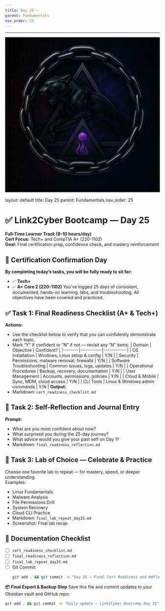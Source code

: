 ```yaml
---
title: Day 25 –
parent: Fundamentals
nav_order: 25
---
```

---
![Panther Icon](/assets/icons/icon-cyber-panther.png)

layout: default
title: Day 25
parent: Fundamentals
nav_order: 25

# ✅ Link2Cyber Bootcamp — Day 25
**Full-Time Learner Track (8–10 hours/day)**  
**Cert Focus:** Tech+ and CompTIA A+ (220-1102)  
**Goal:** Final certification prep, confidence check, and mastery reinforcement
## 🎯 Certification Confirmation Day
**By completing today’s tasks, you will be fully ready to sit for:**
- ✅ **Tech+**  
- ✅ **A+ Core 2 (220-1102)**
You’ve logged 25 days of consistent, documented, hands-on learning, labs, and troubleshooting. All objectives have been covered and practiced.
## ✅ Task 1: Final Readiness Checklist (A+ & Tech+)
**Actions:**  
- Use the checklist below to verify that you can confidently demonstrate each topic.  
- Mark “Y” if confident or “N” if not — revisit any “N” items.
| Domain | Objective | Confident? |
|--------|-----------|------------|
| OS Installation | Windows, Linux setup & config | Y/N |
| Security | Permissions, malware removal, firewalls | Y/N |
| Software Troubleshooting | Common issues, logs, updates | Y/N |
| Operational Procedures | Backup, recovery, documentation | Y/N |
| User Management | Accounts, permissions, policies | Y/N |
| Cloud & Mobile | Sync, MDM, cloud access | Y/N |
| CLI Tools | Linux & Windows admin commands | Y/N |
**Output:**  
- Markdown: `cert_readiness_checklist.md`
## 🧠 Task 2: Self-Reflection and Journal Entry
**Prompt:**  
- What are you most confident about now?  
- What surprised you during the 25-day journey?  
- What advice would you give your past self on Day 1?
- Markdown: `final_readiness_reflection.md`
## 🧪 Task 3: Lab of Choice — Celebrate & Practice
Choose one favorite lab to repeat — for mastery, speed, or deeper understanding.  
Examples:  
- Linux Fundamentals  
- Malware Analysis  
- File Permissions Drill  
- System Recovery  
- Cloud CLI Practice
- Markdown: `final_lab_repeat_day25.md`  
- Screenshot: Final lab recap
## 📁 Documentation Checklist
- [ ] `cert_readiness_checklist.md`  
- [ ] `final_readiness_reflection.md`  
- [ ] `final_lab_repeat_day25.md`  
- [ ] Git Commit:
  ```bash
  git add . && git commit -m "Day 25 – Final Cert Readiness and Reflection" && git push origin main
  ```
**📦 Final Export & Backup Step**
Save this file and commit updates to your Obsidian vault and GitHub repo:
```bash
git add . && git commit -m "Daily update – Link2Cyber Bootcamp Day 25" && git push origin main
```
